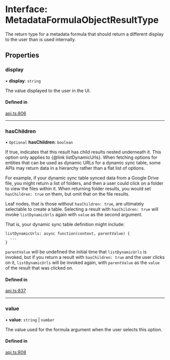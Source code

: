 # Interface: MetadataFormulaObjectResultType

The return type for a metadata formula that should return a different display to the user
than is used internally.

## Properties

### display

• **display**: `string`

The value displayed to the user in the UI.

#### Defined in

[api.ts:806](https://github.com/coda/packs-sdk/blob/main/api.ts#L806)

___

### hasChildren

• `Optional` **hasChildren**: `boolean`

If true, indicates that this result has child results nested underneath it.
This option only applies to {@link listDynamicUrls}. When fetching options
for entities that can be used as dynamic URLs for a dynamic sync table,
some APIs may return data in a hierarchy rather than a flat list of options.

For example, if your dynamic sync table synced data from a Google Drive file,
you might return a list of folders, and then a user could click on a folder
to view the files within it. When returning folder results, you would set
`hasChildren: true` on them, but omit that on the file results.

Leaf nodes, that is those without `hasChildren: true`, are ultimately selectable
to create a table. Selecting a result with `hasChildren: true` will invoke
`listDynamicUrls` again with `value` as the second argument.

That is, your dynamic sync table definition might include:

```
listDynamicUrls: async function(context, parentValue) {
  ...
}
```

`parentValue` will be undefined the initial time that `listDynamicUrls`
is invoked, but if you return a result with `hasChildren: true` and the user
clicks on it, `listDynamicUrls` will be invoked again, with `parentValue`
as the `value` of the result that was clicked on.

#### Defined in

[api.ts:837](https://github.com/coda/packs-sdk/blob/main/api.ts#L837)

___

### value

• **value**: `string` \| `number`

The value used for the formula argument when the user selects this option.

#### Defined in

[api.ts:808](https://github.com/coda/packs-sdk/blob/main/api.ts#L808)
